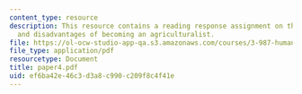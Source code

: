 ```yaml
---
content_type: resource
description: This resource contains a reading response assignment on the advantages
  and disadvantages of becoming an agriculturalist.
file: https://ol-ocw-studio-app-qa.s3.amazonaws.com/courses/3-987-human-origins-and-evolution-spring-2006/ef6ba42e46c3d3a8c990c209f8c4f41e_paper4.pdf
file_type: application/pdf
resourcetype: Document
title: paper4.pdf
uid: ef6ba42e-46c3-d3a8-c990-c209f8c4f41e
---
```

